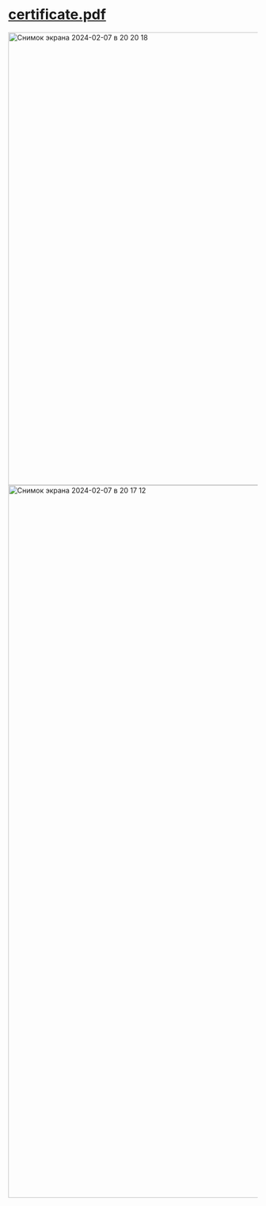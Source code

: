 
# [certificate.pdf](https://github.com/Katya6589/Semestr_6/files/14197172/certificate.pdf)

<img width="915" alt="Снимок экрана 2024-02-07 в 20 20 18" src="https://github.com/Katya6589/Semestr_6/assets/113089569/59e6d0d6-e382-4866-8b31-558de6d55b26">

<img width="1440" alt="Снимок экрана 2024-02-07 в 20 17 12" src="https://github.com/Katya6589/Semestr_6/assets/113089569/af506a1a-fa8b-4b47-bef1-aed24dc7cb98">

